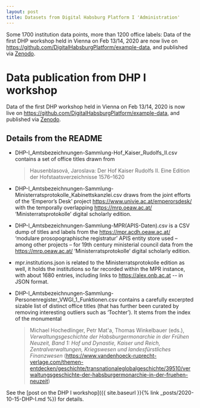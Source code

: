 ```yaml
---
layout: post
title: Datasets from Digital Habsburg Platform I 'Administration'
---
```


Some 1700 institution data points, more than 1200 office labels: Data of the first DHP workshop held in Vienna on Feb 13/14, 2020 are now live on <https://github.com/DigitalHabsburgPlatform/example-data>, and published via [Zenodo](https://zenodo.org/record/4330091). 

# Data publication from DHP I workshop

Data of the first DHP workshop held in Vienna on Feb 13/14, 2020 is now live on <https://github.com/DigitalHabsburgPlatform/example-data>, and published via [Zenodo](https://zenodo.org/record/4330091). 

## Details from the README

- DHP-I_Amtsbezeichnungen-Sammlung-Hof_Kaiser_Rudolfs_II.csv contains a set of office titles drawn from  
    > Hausenblasová, Jaroslava: Der Hof Kaiser Rudolfs II. Eine Edition der Hofstaatsverzeichnisse 1576–1620   

- DHP-I_Amtsbezeichnungen-Sammlung-Ministerratsprotokolle_Kabinettskanzlei.csv draws from the joint efforts of the ‘Emperor’s Desk’ project <https://www.univie.ac.at/emperorsdesk/> with the temporally overlapping <https://mrp.oeaw.ac.at/> ‘Ministerratsprotokolle’ digital scholarly edition.  

- DHP-I_Amtsbezeichnungen-Sammlung-MPR(APIS-Daten).csv is a CSV dump of titles and labels from the <https://mpr.acdh.oeaw.ac.at/> ‘modulare prosopographische registratur’ APIS entity store used – among other projects – for 19th century ministerial council data from the <https://mrp.oeaw.ac.at/> ‘Ministerratsprotokolle’ digital scholarly edition.

- mpr.institutions.json is related to the Ministerratsprotokolle edition as well, it holds the institutions so far recorded within the MPR instance, with about 1680 entries, including links to <https://alex.onb.ac.at> -- in JSON format.

- DHP-I_Amtsbezeichnungen-Sammlung-Personenregister_VWGI_1_Funktionen.csv contains a carefully excerpted sizable list of distinct office titles (that has further been curated by removing interesting outliers such as ‘Tochter’). It stems from the index of the monumental  
    > Michael Hochedlinger, Petr Mat'a, Thomas Winkelbauer (eds.), *Verwaltungsgeschichte der Habsburgermonarchie in der Frühen Neuzeit, Band 1: Hof und Dynastie, Kaiser und Reich, Zentralverwaltungen, Kriegswesen und landesfürstliches Finanzwesen* (<https://www.vandenhoeck-ruprecht-verlage.com/themen-entdecken/geschichte/transnationaleglobalgeschichte/39510/verwaltungsgeschichte-der-habsburgermonarchie-in-der-fruehen-neuzeit>)  

See the [post on the DHP I workshop]({{ site.baseurl }}{% link _posts/2020-10-15-DHP-I.md %}) for details.


